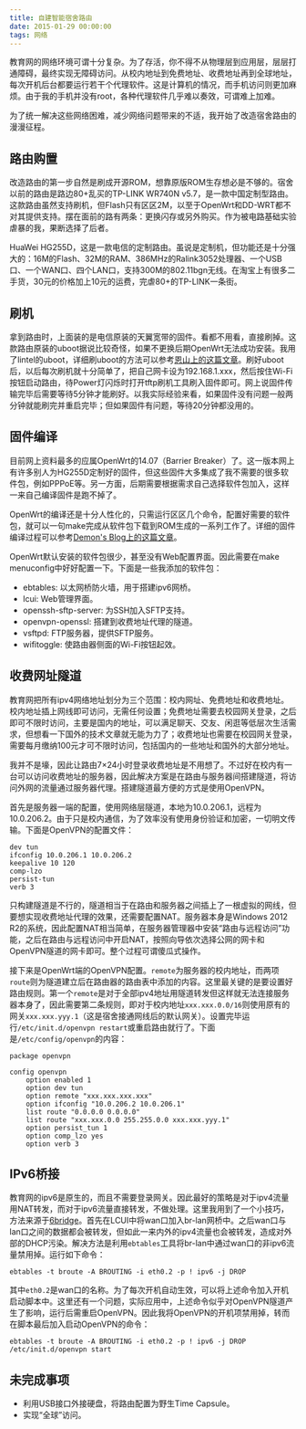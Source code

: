 ```yaml
---
title: 自建智能宿舍路由
date: 2015-01-29 00:00:00
tags: 网络
---
```

教育网的网络环境可谓十分复杂。为了存活，你不得不从物理层到应用层，层层打通障碍，最终实现无障碍访问。从校内地址到免费地址、收费地址再到全球地址，每次开机后台都要运行若干个代理软件。这是计算机的情况，而手机访问则更加麻烦。由于我的手机并没有root，各种代理软件几乎难以奏效，可谓难上加难。

为了统一解决这些网络困难，减少网络问题带来的不适，我开始了改造宿舍路由的漫漫征程。

<!--more-->

路由购置
----
改造路由的第一步自然是刷成开源ROM，想靠原版ROM生存想必是不够的。宿舍以前的路由是路边80+乱买的TP-LINK WR740N v5.7，是一款中国定制型路由。这款路由虽然支持刷机，但Flash只有区区2M，以至于OpenWrt和DD-WRT都不对其提供支持。摆在面前的路有两条：更换闪存或另外购买。作为被电路基础实验虐暴的我，果断选择了后者。

HuaWei HG255D，这是一款电信的定制路由。虽说是定制机，但功能还是十分强大的：16M的Flash、32M的RAM、386MHz的Ralink3052处理器、一个USB口、一个WAN口、四个LAN口，支持300M的802.11bgn无线。在淘宝上有很多二手货，30元的价格加上10元的运费，完虐80+的TP-LINK一条街。

刷机
----
拿到路由时，上面装的是电信原装的天翼宽带的固件。看都不用看，直接刷掉。这款路由原装的uboot据说比较奇怪，如果不更换后期OpenWrt无法成功安装。我用了lintel的uboot，详细刷uboot的方法可以参考[恩山上的这篇文章](http://www.right.com.cn/forum/thread-103361-1-1.html)。刷好uboot后，以后每次刷机就十分简单了，把自己网卡设为192.168.1.xxx，然后按住Wi-Fi按钮启动路由，待Power灯闪烁时打开tftp刷机工具刷入固件即可。网上说固件传输完毕后需要等待5分钟才能刷好。以我实际经验来看，如果固件没有问题一般两分钟就能刷完并重启完毕；但如果固件有问题，等待20分钟都没用的。

固件编译
--------
目前网上资料最多的应属OpenWrt的14.07（Barrier Breaker）了。这一版本网上有许多别人为HG255D定制好的固件，但这些固件大多集成了我不需要的很多软件包，例如PPPoE等。另一方面，后期需要根据需求自己选择软件包加入，这样一来自己编译固件是跑不掉了。

OpenWrt的编译还是十分人性化的，只需运行区区几个命令，配置好需要的软件包，就可以一句make完成从软件包下载到ROM生成的一系列工作了。详细的固件编译过程可以参考[Demon's Blog上的这篇文章](http://demon.tw/hardware/hg255d-compile-openwrt-barrier-breaker.html)。

OpenWrt默认安装的软件包很少，甚至没有Web配置界面。因此需要在make menuconfig中好好配置一下。下面是一些我添加的软件包：

* ebtables: 以太网桥防火墙，用于搭建ipv6网桥。
* lcui: Web管理界面。
* openssh-sftp-server: 为SSH加入SFTP支持。
* openvpn-openssl: 搭建到收费地址代理的隧道。
* vsftpd: FTP服务器，提供SFTP服务。
* wifitoggle: 使路由器侧面的Wi-Fi按钮起效。

收费网址隧道
------------
教育网把所有ipv4网络地址划分为三个范围：校内网址、免费地址和收费地址。校内地址插上网线即可访问，无需任何设置；免费地址需要去校园网关登录，之后即可不限时访问，主要是国内的地址，可以满足聊天、交友、闲逛等低层次生活需求，但想看一下国外的技术文章就无能为力了；收费地址也需要在校园网关登录，需要每月缴纳100元才可不限时访问，包括国内的一些地址和国外的大部分地址。

我并不是壕，因此让路由7×24小时登录收费地址是不用想了。不过好在校内有一台可以访问收费地址的服务器，因此解决方案是在路由与服务器间搭建隧道，将访问外网的流量通过服务器代理。搭建隧道最方便的方式是使用OpenVPN。

首先是服务器一端的配置，使用网络层隧道，本地为10.0.206.1，远程为10.0.206.2。由于只是校内通信，为了效率没有使用身份验证和加密，一切明文传输。下面是OpenVPN的配置文件：

~~~~
dev tun
ifconfig 10.0.206.1 10.0.206.2
keepalive 10 120
comp-lzo
persist-tun
verb 3
~~~~

只构建隧道是不行的，隧道相当于在路由和服务器之间插上了一根虚拟的网线，但要想实现收费地址代理的效果，还需要配置NAT。服务器本身是Windows 2012 R2的系统，因此配置NAT相当简单，在服务器管理器中安装“路由与远程访问”功能，之后在路由与远程访问中开启NAT，按照向导依次选择公网的网卡和OpenVPN隧道的网卡即可。整个过程可谓傻瓜式操作。

接下来是OpenWrt端的OpenVPN配置。`remote`为服务器的校内地址，而两项`route`则为隧道建立后在路由器的路由表中添加的内容。这里最关键的是要设置好路由规则。第一个`remote`是对于全部ipv4地址用隧道转发但这样就无法连接服务器本身了，因此需要第二条规则，即对于校内地址`xxx.xxx.0.0/16`则使用原有的网关`xxx.xxx.yyy.1`（这是宿舍接通网线后的默认网关）。设置完毕运行`/etc/init.d/openvpn restart`或重启路由就行了。下面是`/etc/config/openvpn`的内容：

~~~~
package openvpn

config openvpn
    option enabled 1
    option dev tun
    option remote "xxx.xxx.xxx.xxx"
    option ifconfig "10.0.206.2 10.0.206.1"
    list route "0.0.0.0 0.0.0.0"
    list route "xxx.xxx.0.0 255.255.0.0 xxx.xxx.yyy.1"
    option persist_tun 1
    option comp_lzo yes
    option verb 3
~~~~

IPv6桥接
--------
教育网的ipv6是原生的，而且不需要登录网关。因此最好的策略是对于ipv4流量用NAT转发，而对于ipv6流量直接转发，不做处理。这里我用到了一个小技巧，方法来源于[6bridge](https://wiki.tuna.tsinghua.edu.cn/openwrt/6bridge)。首先在LCUI中将wan口加入br-lan网桥中。之后wan口与lan口之间的数据都会被转发，但如此一来内外的ipv4流量也会被转发，造成对外部的DHCP污染。解决方法是利用`ebtables`工具将br-lan中通过wan口的非ipv6流量禁用掉。运行如下命令：

~~~~
ebtables -t broute -A BROUTING -i eth0.2 -p ! ipv6 -j DROP
~~~~

其中`eth0.2`是wan口的名称。为了每次开机自动生效，可以将上述命令加入开机启动脚本中。这里还有一个问题，实际应用中，上述命令似乎对OpenVPN隧道产生了影响，运行后需重启OpenVPN。因此我将OpenVPN的开机项禁用掉，转而在脚本最后加入启动OpenVPN的命令：

~~~~
ebtables -t broute -A BROUTING -i eth0.2 -p ! ipv6 -j DROP
/etc/init.d/openvpn start
~~~~

未完成事项
----------
* 利用USB接口外接硬盘，将路由配置为野生Time Capsule。
* 实现“全球”访问。
